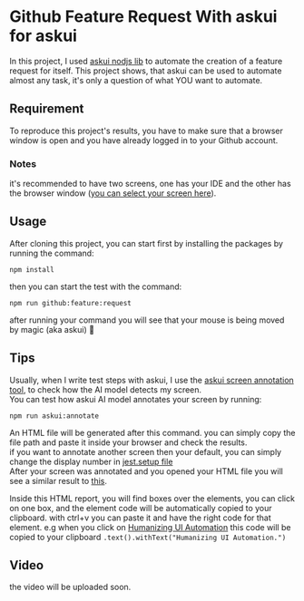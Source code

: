 # Github Feature Request With askui for askui

In this project, I used [askui nodjs lib](https://www.askui.com/) to automate the creation of a feature request for itself.
This project shows, that askui can be used to automate almost any task, it's only a question of what YOU want to automate.

## Requirement

To reproduce this project's results, you have to make sure that a browser window is open and you have already logged in to your Github account.

### Notes

it's recommended to have two screens, one has your IDE and the other has the browser window ([you can select your screen here](test/helper/jest.setup.ts)).

## Usage

After cloning this project, you can start first by installing the packages by running the command:

```shell
npm install
```

then you can start the test with the command:

```shell
npm run github:feature:request
```

after running your command you will see that your mouse is being moved by magic (aka askui) :tada:

## Tips

Usually, when I write test steps with askui, I use the [askui screen annotation tool](https://docs.askui.com/docs/general/Tooling/annotate-image), to check how the AI model detects my screen.\
You can test how askui AI model annotates your screen by running:

```shell
npm run askui:annotate
```

An HTML file will be generated after this command. you can simply copy the file path and paste it inside your browser and check the results.\
if you want to annotate another screen then your default, you can simply change the display number in [jest.setup file](test/helper/jest.setup.ts)\
After your screen was annotated and you opened your HTML file you will see a similar result to [this](https://docs.askui.com/docs/general/Best%20Practice/selecting_ui_elements#4-selecting-undetected-elements).

Inside this HTML report, you will find boxes over the elements, you can click on one box, and the element code will be automatically copied to your clipboard. with ctrl+v you can paste it and have the right code for that element. e.g when you click on [Humanizing UI Automation](https://docs.askui.com/docs/general/Best%20Practice/selecting_ui_elements/#4-selecting-undetected-elements) this code will be copied to your clipboard `.text().withText("Humanizing UI Automation.")`

## Video

the video will be uploaded soon.
